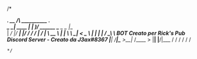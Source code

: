 /*

__________.__        __   /\        __________     ___.    
\______   \__| ____ |  | _)/ ______ \______   \__ _\_ |__  
 |       _/  |/ ___\|  |/ / /  ___/  |     ___/  |  \ __ \ 
 |    |   \  \  \___|    <  \___ \   |    |   |  |  / \_\ \ BOT Creato per Rick's Pub Discord Server - Creato da J3ax#8367
 |____|_  /__|\___  >__|_ \/____  >  |____|   |____/|___  /
        \/        \/     \/     \/                      \/ 

    */
